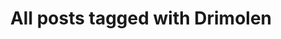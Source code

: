 ---
layout: tag
title: "All posts tagged with Drimolen"
permalink: /weblog/tags/drimolen/
taxonomy: Drimolen
---